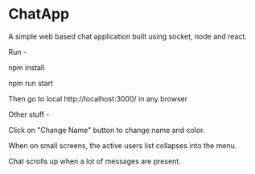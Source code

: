 # ChatApp
A simple web based chat application built using socket, node and react.

Run - 

npm install

npm run start

Then go to local http://localhost:3000/ in any browser


Other stuff - 

Click on "Change Name" button to change name and color.

When on small screens, the active users list collapses into the menu.

Chat scrolls up when a lot of messages are present.
